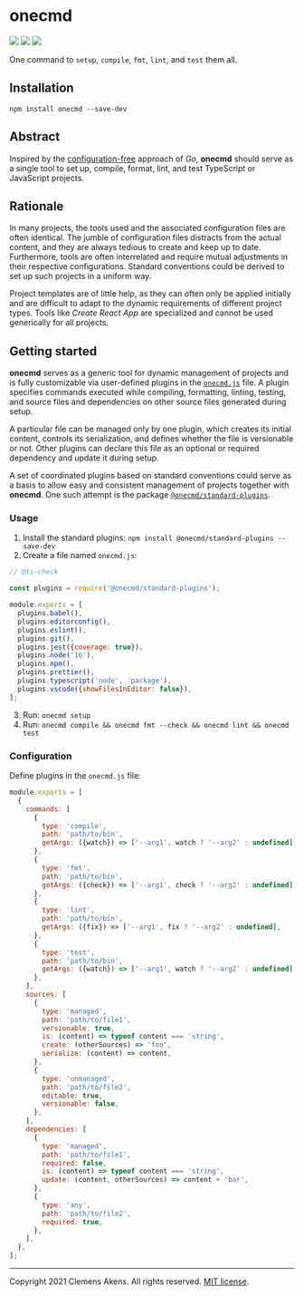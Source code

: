 # onecmd

[![][ci-badge]][ci-link] [![][version-badge]][version-link]
[![][license-badge]][license-link]

[ci-badge]: https://github.com/clebert/onecmd/workflows/CI/badge.svg
[ci-link]: https://github.com/clebert/onecmd
[version-badge]: https://badgen.net/npm/v/onecmd
[version-link]: https://www.npmjs.com/package/onecmd
[license-badge]: https://badgen.net/npm/license/onecmd
[license-link]: https://github.com/clebert/onecmd/blob/master/LICENSE.md

One command to `setup`, `compile`, `fmt`, `lint`, and `test` them all.

## Installation

```
npm install onecmd --save-dev
```

## Abstract

Inspired by the [configuration-free](https://golang.org/doc/articles/go_command)
approach of _Go_, **onecmd** should serve as a single tool to set up, compile,
format, lint, and test TypeScript or JavaScript projects.

## Rationale

In many projects, the tools used and the associated configuration files are
often identical. The jumble of configuration files distracts from the actual
content, and they are always tedious to create and keep up to date. Furthermore,
tools are often interrelated and require mutual adjustments in their respective
configurations. Standard conventions could be derived to set up such projects in
a uniform way.

Project templates are of little help, as they can often only be applied
initially and are difficult to adapt to the dynamic requirements of different
project types. Tools like _Create React App_ are specialized and cannot be used
generically for all projects.

## Getting started

**onecmd** serves as a generic tool for dynamic management of projects and is
fully customizable via user-defined plugins in the
[`onecmd.js`](https://github.com/clebert/onecmd/blob/main/onecmd.js) file. A
plugin specifies commands executed while compiling, formatting, linting,
testing, and source files and dependencies on other source files generated
during setup.

A particular file can be managed only by one plugin, which creates its initial
content, controls its serialization, and defines whether the file is versionable
or not. Other plugins can declare this file as an optional or required
dependency and update it during setup.

A set of coordinated plugins based on standard conventions could serve as a
basis to allow easy and consistent management of projects together with
**onecmd**. One such attempt is the package
[`@onecmd/standard-plugins`](https://github.com/clebert/onecmd-standard-plugins).

### Usage

1. Install the standard plugins:
   `npm install @onecmd/standard-plugins --save-dev`
2. Create a file named `onecmd.js`:

```js
// @ts-check

const plugins = require('@onecmd/standard-plugins');

module.exports = [
  plugins.babel(),
  plugins.editorconfig(),
  plugins.eslint(),
  plugins.git(),
  plugins.jest({coverage: true}),
  plugins.node('16'),
  plugins.npm(),
  plugins.prettier(),
  plugins.typescript('node', 'package'),
  plugins.vscode({showFilesInEditor: false}),
];
```

3. Run: `onecmd setup`
4. Run: `onecmd compile && onecmd fmt --check && onecmd lint && onecmd test`

### Configuration

Define plugins in the `onecmd.js` file:

```js
module.exports = [
  {
    commands: [
      {
        type: 'compile',
        path: 'path/to/bin',
        getArgs: ({watch}) => ['--arg1', watch ? '--arg2' : undefined],
      },
      {
        type: 'fmt',
        path: 'path/to/bin',
        getArgs: ({check}) => ['--arg1', check ? '--arg2' : undefined],
      },
      {
        type: 'lint',
        path: 'path/to/bin',
        getArgs: ({fix}) => ['--arg1', fix ? '--arg2' : undefined],
      },
      {
        type: 'test',
        path: 'path/to/bin',
        getArgs: ({watch}) => ['--arg1', watch ? '--arg2' : undefined],
      },
    ],
    sources: [
      {
        type: 'managed',
        path: 'path/to/file1',
        versionable: true,
        is: (content) => typeof content === 'string',
        create: (otherSources) => 'foo',
        serialize: (content) => content,
      },
      {
        type: 'unmanaged',
        path: 'path/to/file2',
        editable: true,
        versionable: false,
      },
    ],
    dependencies: [
      {
        type: 'managed',
        path: 'path/to/file1',
        required: false,
        is: (content) => typeof content === 'string',
        update: (content, otherSources) => content + 'bar',
      },
      {
        type: 'any',
        path: 'path/to/file2',
        required: true,
      },
    ],
  },
];
```

---

Copyright 2021 Clemens Akens. All rights reserved.
[MIT license](https://github.com/clebert/onecmd/blob/master/LICENSE.md).
